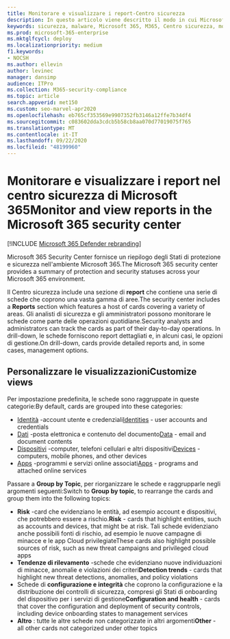 ```yaml
---
title: Monitorare e visualizzare i report-Centro sicurezza
description: In questo articolo viene descritto il modo in cui Microsoft 365 Security Center fornisce un riepilogo rapido dello stato di protezione e sicurezza.
keywords: sicurezza, malware, Microsoft 365, M365, Centro sicurezza, monitoraggio, report, stato
ms.prod: microsoft-365-enterprise
ms.mktglfcycl: deploy
ms.localizationpriority: medium
f1.keywords:
- NOCSH
ms.author: ellevin
author: levinec
manager: dansimp
audience: ITPro
ms.collection: M365-security-compliance
ms.topic: article
search.appverid: met150
ms.custom: seo-marvel-apr2020
ms.openlocfilehash: eb765cf353569e9907352fb3146a12ffe7b34df4
ms.sourcegitcommit: c083602dda3cdcb5b58cb8aa070d77019075f765
ms.translationtype: MT
ms.contentlocale: it-IT
ms.lasthandoff: 09/22/2020
ms.locfileid: "48199960"
---
```

# <a name="monitor-and-view-reports-in-the-microsoft-365-security-center"></a><span data-ttu-id="2c35f-104">Monitorare e visualizzare i report nel centro sicurezza di Microsoft 365</span><span class="sxs-lookup"><span data-stu-id="2c35f-104">Monitor and view reports in the Microsoft 365 security center</span></span>

[!INCLUDE [Microsoft 365 Defender rebranding](../includes/microsoft-defender.md)]


<span data-ttu-id="2c35f-105">Microsoft 365 Security Center fornisce un riepilogo degli Stati di protezione e sicurezza nell'ambiente Microsoft 365.</span><span class="sxs-lookup"><span data-stu-id="2c35f-105">The Microsoft 365 security center provides a summary of protection and security statuses across your Microsoft 365 environment.</span></span>

<span data-ttu-id="2c35f-106">Il Centro sicurezza include una sezione di **report** che contiene una serie di schede che coprono una vasta gamma di aree.</span><span class="sxs-lookup"><span data-stu-id="2c35f-106">The security center includes a **Reports** section which features a host of cards covering a variety of areas.</span></span> <span data-ttu-id="2c35f-107">Gli analisti di sicurezza e gli amministratori possono monitorare le schede come parte delle operazioni quotidiane.</span><span class="sxs-lookup"><span data-stu-id="2c35f-107">Security analysts and administrators can track the cards as part of their day-to-day operations.</span></span> <span data-ttu-id="2c35f-108">In drill-down, le schede forniscono report dettagliati e, in alcuni casi, le opzioni di gestione.</span><span class="sxs-lookup"><span data-stu-id="2c35f-108">On drill-down, cards provide detailed reports and, in some cases, management options.</span></span>

## <a name="customize-views"></a><span data-ttu-id="2c35f-109">Personalizzare le visualizzazioni</span><span class="sxs-lookup"><span data-stu-id="2c35f-109">Customize views</span></span>

<span data-ttu-id="2c35f-110">Per impostazione predefinita, le schede sono raggruppate in queste categorie:</span><span class="sxs-lookup"><span data-stu-id="2c35f-110">By default, cards are grouped into these categories:</span></span>
  
* <span data-ttu-id="2c35f-111">[Identità](monitor-and-report-identities.md) -account utente e credenziali</span><span class="sxs-lookup"><span data-stu-id="2c35f-111">[Identities](monitor-and-report-identities.md) - user accounts and credentials</span></span>
* <span data-ttu-id="2c35f-112">[Dati](monitor-data.md) -posta elettronica e contenuto del documento</span><span class="sxs-lookup"><span data-stu-id="2c35f-112">[Data](monitor-data.md) - email and document contents</span></span>
* <span data-ttu-id="2c35f-113">[Dispositivi](monitor-devices.md) -computer, telefoni cellulari e altri dispositivi</span><span class="sxs-lookup"><span data-stu-id="2c35f-113">[Devices](monitor-devices.md) - computers, mobile phones, and other devices</span></span>
* <span data-ttu-id="2c35f-114">[Apps](monitor-apps.md) -programmi e servizi online associati</span><span class="sxs-lookup"><span data-stu-id="2c35f-114">[Apps](monitor-apps.md) - programs and attached online services</span></span>

<span data-ttu-id="2c35f-115">Passare a **Group by Topic**, per riorganizzare le schede e raggrupparle negli argomenti seguenti:</span><span class="sxs-lookup"><span data-stu-id="2c35f-115">Switch to **Group by topic**, to rearrange the cards and group them into the following topics:</span></span>

* <span data-ttu-id="2c35f-116">**Risk** -card che evidenziano le entità, ad esempio account e dispositivi, che potrebbero essere a rischio.</span><span class="sxs-lookup"><span data-stu-id="2c35f-116">**Risk** - cards that highlight entities, such as accounts and devices, that might be at risk.</span></span> <span data-ttu-id="2c35f-117">Tali schede evidenziano anche possibili fonti di rischio, ad esempio le nuove campagne di minacce e le app Cloud privilegiate</span><span class="sxs-lookup"><span data-stu-id="2c35f-117">These cards also highlight possible sources of risk, such as new threat campaigns and privileged cloud apps</span></span>  
* <span data-ttu-id="2c35f-118">**Tendenze di rilevamento** -schede che evidenziano nuove individuazioni di minacce, anomalie e violazioni dei criteri</span><span class="sxs-lookup"><span data-stu-id="2c35f-118">**Detection trends** - cards that highlight new threat detections, anomalies, and policy violations</span></span>
* <span data-ttu-id="2c35f-119">Schede di **configurazione e integrità** che coprono la configurazione e la distribuzione dei controlli di sicurezza, compresi gli Stati di onboarding del dispositivo per i servizi di gestione</span><span class="sxs-lookup"><span data-stu-id="2c35f-119">**Configuration and health** - cards that cover the configuration and deployment of security controls, including device onboarding states to management services</span></span>
* <span data-ttu-id="2c35f-120">**Altro** : tutte le altre schede non categorizzate in altri argomenti</span><span class="sxs-lookup"><span data-stu-id="2c35f-120">**Other** - all other cards not categorized under other topics</span></span>
